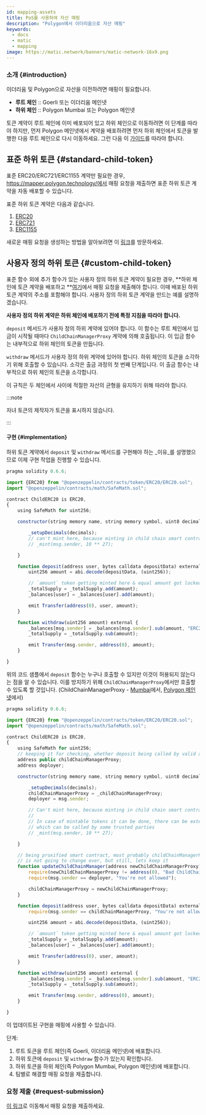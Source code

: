 ```yaml
---
id: mapping-assets
title: PoS를 사용하여 자산 매핑
description: "Polygon에서 이더리움으로 자산 매핑"
keywords:
  - docs
  - matic
  - mapping
image: https://matic.network/banners/matic-network-16x9.png
---
```


### 소개 {#introduction}

이더리움 및 Polygon으로 자산을 이전하려면 매핑이 필요합니다.

- **루트 체인** :: Goerli 또는 이더리움 메인넷
- **하위 체인** :: Polygon Mumbai 또는 Polygon 메인넷

토큰 계약이 루트 체인에 이미 배포되어 있고 하위 체인으로 이동하려면 이 단계를 따라야 하지만, 먼저 Polygon 메인넷에서 계약을 배포하려면 먼저 하위 체인에서 토큰을 발행한 다음 루트 체인으로 다시 이동하세요. 그런 다음 이 [가이드](https://docs.polygon.technology/docs/develop/ethereum-polygon/mintable-assets)를 따라야 합니다.

## 표준 하위 토큰 {#standard-child-token}

표준 ERC20/ERC721/ERC1155 계약만 필요한 경우, https://mapper.polygon.technology/에서 매핑 요청을 제출하면 표준 하위 토큰 계약을 자동 배포할 수 있습니다.

표준 하위 토큰 계약은 다음과 같습니다.
1. [ERC20](https://github.com/maticnetwork/pos-portal/blob/master/flat/ChildERC20.sol#L1492-#L1508)
2. [ERC721](https://github.com/maticnetwork/pos-portal/blob/master/flat/ChildERC721.sol#L2157-#L2238)
3. [ERC1155](https://github.com/maticnetwork/pos-portal/blob/master/flat/ChildERC1155.sol#L1784-#L1818)

새로운 매핑 요청을 생성하는 방법을 알아보려면 이 [링크](/docs/develop/ethereum-polygon/submit-mapping-request)를 방문하세요.

## 사용자 정의 하위 토큰 {#custom-child-token}

표준 함수 외에 추가 함수가 있는 사용자 정의 하위 토큰 계약이 필요한 경우, **하위 체인에 토큰 계약을 배포하고 **[여기](https://mapper.polygon.technology/)에서 매핑 요청을 제출해야 합니다. 이때 배포된 하위 토큰 계약의 주소를 포함해야 합니다. 사용자 정의 하위 토큰 계약을 만드는 예를 설명하겠습니다.

**사용자 정의 하위 계약은 하위 체인에 배포하기 전에 특정 지침을 따라야 합니다.**

`deposit` 메서드가 사용자 정의 하위 계약에 있어야 합니다. 이 함수는 루트 체인에서 입금이 시작될 때마다 `ChildChainManagerProxy` 계약에 의해 호출됩니다. 이 입금 함수는 내부적으로 하위 체인의 토큰을 만듭니다.

`withdraw` 메서드가 사용자 정의 하위 계약에 있어야 합니다. 하위 체인의 토큰을 소각하기 위해 호출할 수 있습니다. 소각은 출금 과정의 첫 번째 단계입니다. 이 출금 함수는 내부적으로 하위 체인의 토큰을 소각합니다.

이 규칙은 두 체인에서 사이에 적절한 자산의 균형을 유지하기 위해 따라야 합니다.

:::note

자녀 토큰의 제작자가 토큰을 표시하지 않습니다.

:::

#### 구현 {#implementation}

하위 토큰 계약에서 `deposit` 및 `withdraw` 메서드를 구현해야 하는 _이유_를 설명했으므로 이제 구현 작업을 진행할 수 있습니다.

```js title="ChildERC20.sol"
pragma solidity 0.6.6;

import {ERC20} from "@openzeppelin/contracts/token/ERC20/ERC20.sol";
import "@openzeppelin/contracts/math/SafeMath.sol";

contract ChildERC20 is ERC20,
{
    using SafeMath for uint256;

    constructor(string memory name, string memory symbol, uint8 decimals) public ERC20(name, symbol) {

        _setupDecimals(decimals);
        // can't mint here, because minting in child chain smart contract's constructor not allowed
        // _mint(msg.sender, 10 ** 27);

    }

    function deposit(address user, bytes calldata depositData) external {
        uint256 amount = abi.decode(depositData, (uint256));

        // `amount` token getting minted here & equal amount got locked in RootChainManager
        _totalSupply = _totalSupply.add(amount);
        _balances[user] = _balances[user].add(amount);

        emit Transfer(address(0), user, amount);
    }

    function withdraw(uint256 amount) external {
        _balances[msg.sender] = _balances[msg.sender].sub(amount, "ERC20: burn amount exceeds balance");
        _totalSupply = _totalSupply.sub(amount);

        emit Transfer(msg.sender, address(0), amount);
    }

}
```

위의 코드 샘플에서 `deposit` 함수는 누구나 호출할 수 있지만 이것이 허용되지 않는다는 점을 알 수 있습니다. 이를 방지하기 위해 `ChildChainManagerProxy`에서만 호출할 수 있도록 할 것입니다. (ChildChainManagerProxy - [Mumbai](https://mumbai.polygonscan.com/address/0xb5505a6d998549090530911180f38aC5130101c6/transactions)에서, [Polygon 메인넷](https://polygonscan.com/address/0xA6FA4fB5f76172d178d61B04b0ecd319C5d1C0aa/)에서)

```js title="ChildERC20.sol"
pragma solidity 0.6.6;

import {ERC20} from "@openzeppelin/contracts/token/ERC20/ERC20.sol";
import "@openzeppelin/contracts/math/SafeMath.sol";

contract ChildERC20 is ERC20,
{
    using SafeMath for uint256;
    // keeping it for checking, whether deposit being called by valid address or not
    address public childChainManagerProxy;
    address deployer;

    constructor(string memory name, string memory symbol, uint8 decimals, address _childChainManagerProxy) public ERC20(name, symbol) {

        _setupDecimals(decimals);
        childChainManagerProxy = _childChainManagerProxy;
        deployer = msg.sender;

        // Can't mint here, because minting in child chain smart contract's constructor not allowed
        //
        // In case of mintable tokens it can be done, there can be external mintable function too
        // which can be called by some trusted parties
        // _mint(msg.sender, 10 ** 27);

    }

    // being proxified smart contract, most probably childChainManagerProxy contract's address
    // is not going to change ever, but still, lets keep it
    function updateChildChainManager(address newChildChainManagerProxy) external {
        require(newChildChainManagerProxy != address(0), "Bad ChildChainManagerProxy address");
        require(msg.sender == deployer, "You're not allowed");

        childChainManagerProxy = newChildChainManagerProxy;
    }

    function deposit(address user, bytes calldata depositData) external {
        require(msg.sender == childChainManagerProxy, "You're not allowed to deposit");

        uint256 amount = abi.decode(depositData, (uint256));

        // `amount` token getting minted here & equal amount got locked in RootChainManager
        _totalSupply = _totalSupply.add(amount);
        _balances[user] = _balances[user].add(amount);

        emit Transfer(address(0), user, amount);
    }

    function withdraw(uint256 amount) external {
        _balances[msg.sender] = _balances[msg.sender].sub(amount, "ERC20: burn amount exceeds balance");
        _totalSupply = _totalSupply.sub(amount);

        emit Transfer(msg.sender, address(0), amount);
    }

}
```

이 업데이트된 구현을 매핑에 사용할 수 있습니다.

단계:

1. 루트 토큰을 루트 체인(즉 Goerli, 이더리움 메인넷)에 배포합니다.
2. 하위 토큰에 `deposit` 및 `withdraw` 함수가 있는지 확인합니다.
3. 하위 토큰을 하위 체인(즉 Polygon Mumbai, Polygon 메인넷)에 배포합니다.
4. 팀별로 해결할 매핑 요청을 제출합니다.

### 요청 제출 {#request-submission}

[이 링크](/docs/develop/ethereum-polygon/submit-mapping-request)로 이동해서 매핑 요청을 제출하세요.

